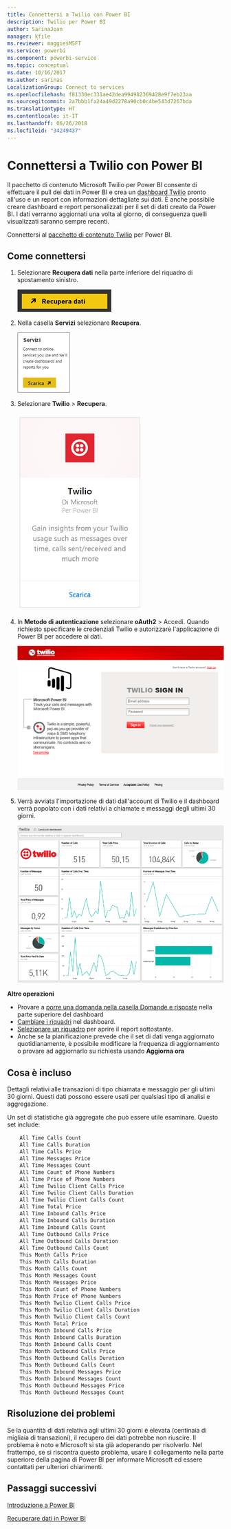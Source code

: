 ```yaml
---
title: Connettersi a Twilio con Power BI
description: Twilio per Power BI
author: SarinaJoan
manager: kfile
ms.reviewer: maggiesMSFT
ms.service: powerbi
ms.component: powerbi-service
ms.topic: conceptual
ms.date: 10/16/2017
ms.author: sarinas
LocalizationGroup: Connect to services
ms.openlocfilehash: f81330ec331ae42dea994982369428e9f7eb23aa
ms.sourcegitcommit: 2a7bbb1fa24a49d2278a90cb0c4be543d7267bda
ms.translationtype: HT
ms.contentlocale: it-IT
ms.lasthandoff: 06/26/2018
ms.locfileid: "34249437"
---
```

# <a name="connect-to-twilio-with-power-bi"></a>Connettersi a Twilio con Power BI
Il pacchetto di contenuto Microsoft Twilio per Power BI consente di effettuare il pull dei dati in Power BI e crea un [dashboard Twilio](https://powerbi.microsoft.com/integrations/twilio) pronto all'uso e un report con informazioni dettagliate sui dati. È anche possibile creare dashboard e report personalizzati per il set di dati creato da Power BI. I dati verranno aggiornati una volta al giorno, di conseguenza quelli visualizzati saranno sempre recenti.

Connettersi al [pacchetto di contenuto Twilio](https://app.powerbi.com/getdata/services/twilio) per Power BI.

## <a name="how-to-connect"></a>Come connettersi
1. Selezionare **Recupera dati** nella parte inferiore del riquadro di spostamento sinistro.
   
   ![](media/service-connect-to-twilio/pbi_getdata.png) 
2. Nella casella **Servizi** selezionare **Recupera**.
   
   ![](media/service-connect-to-twilio/pbi_getservices.png) 
3. Selezionare **Twilio** \> **Recupera**.
   
   ![](media/service-connect-to-twilio/twilio.png)
4. In **Metodo di autenticazione** selezionare **oAuth2** \> Accedi. Quando richiesto specificare le credenziali Twilio e autorizzare l'applicazione di Power BI per accedere ai dati.
   
   ![](media/service-connect-to-twilio/pbi_twilio_login.png)
5. Verrà avviata l'importazione di dati dall'account di Twilio e il dashboard verrà popolato con i dati relativi a chiamate e messaggi degli ultimi 30 giorni. 
   
   ![](media/service-connect-to-twilio/pbi_twilio_db.png)

**Altre operazioni**

* Provare a [porre una domanda nella casella Domande e risposte](power-bi-q-and-a.md) nella parte superiore del dashboard
* [Cambiare i riquadri](service-dashboard-edit-tile.md) nel dashboard.
* [Selezionare un riquadro](service-dashboard-tiles.md) per aprire il report sottostante.
* Anche se la pianificazione prevede che il set di dati venga aggiornato quotidianamente, è possibile modificare la frequenza di aggiornamento o provare ad aggiornarlo su richiesta usando **Aggiorna ora**

## <a name="whats-included"></a>Cosa è incluso
Dettagli relativi alle transazioni di tipo chiamata e messaggio per gli ultimi 30 giorni. Questi dati possono essere usati per qualsiasi tipo di analisi e aggregazione.

Un set di statistiche già aggregate che può essere utile esaminare. Questo set include:

        All Time Calls Count  
        All Time Calls Duration  
        All Time Calls Price  
        All Time Messages Price  
        All Time Messages Count  
        All Time Count of Phone Numbers  
        All Time Price of Phone Numbers  
        All Time Twilio Client Calls Price  
        All Time Twilio Client Calls Duration  
        All Time Twilio Client Calls Count  
        All Time Total Price  
        All Time Inbound Calls Price  
        All Time Inbound Calls Duration  
        All Time Inbound Calls Count  
        All Time Outbound Calls Price  
        All Time Outbound Calls Duration  
        All Time Outbound Calls Count  
        This Month Calls Price  
        This Month Calls Duration  
        This Month Calls Count  
        This Month Messages Count  
        This Month Messages Price  
        This Month Count of Phone Numbers  
        This Month Price of Phone Numbers  
        This Month Twilio Client Calls Price  
        This Month Twilio Client Calls Duration  
        This Month Twilio Client Calls Count  
        This Month Total Price  
        This Month Inbound Calls Price  
        This Month Inbound Calls Duration  
        This Month Inbound Calls Count  
        This Month Outbound Calls Price  
        This Month Outbound Calls Duration  
        This Month Outbound Calls Count  
        This Month Inbound Messages Price  
        This Month Inbound Messages Count  
        This Month Outbound Messages Price  
        This Month Outbound Messages Count

## <a name="troubleshooting"></a>Risoluzione dei problemi
Se la quantità di dati relativa agli ultimi 30 giorni è elevata (centinaia di migliaia di transazioni), il recupero dei dati potrebbe non riuscire. Il problema è noto e Microsoft si sta già adoperando per risolverlo. Nel frattempo, se si riscontra questo problema, usare il collegamento nella parte superiore della pagina di Power BI per informare Microsoft ed essere contattati per ulteriori chiarimenti.

## <a name="next-steps"></a>Passaggi successivi
[Introduzione a Power BI](service-get-started.md)

[Recuperare dati in Power BI](service-get-data.md)

